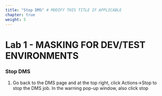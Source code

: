 ```yaml
---
title: "Stop DMS" # MODIFY THIS TITLE IF APPLICABLE
chapter: true
weight: 5 
---
```


# Lab 1 - MASKING FOR DEV/TEST ENVIRONMENTS

###  Stop DMS

1.  Go back to the DMS page and at the top right, click Actions->Stop to stop the DMS job. In the warning pop-up window, also click stop
